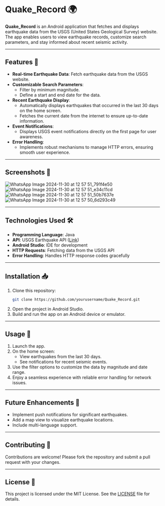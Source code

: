 
# Quake_Record 🌍

**Quake_Record** is an Android application that fetches and displays earthquake data from the USGS (United States Geological Survey) website. The app enables users to view earthquake records, customize search parameters, and stay informed about recent seismic activity.

---

## Features 🚀

- **Real-time Earthquake Data**: Fetch earthquake data from the USGS website.  
- **Customizable Search Parameters**:
  - Filter by minimum magnitude.
  - Define a start and end date for the data.  
- **Recent Earthquake Display**:
  - Automatically displays earthquakes that occurred in the last 30 days on the home screen.
  - Fetches the current date from the internet to ensure up-to-date information.  
- **Event Notifications**:
  - Displays USGS event notifications directly on the first page for user awareness.
- **Error Handling**:
  - Implements robust mechanisms to manage HTTP errors, ensuring smooth user experience.

---

## Screenshots 📸
![WhatsApp Image 2024-11-30 at 12 57 51_791f4e50](https://github.com/user-attachments/assets/907533b6-4e1b-40dd-8fda-fb6209af8c52)
![WhatsApp Image 2024-11-30 at 12 57 51_e34c11cd](https://github.com/user-attachments/assets/5b1bfc09-c653-4598-aa96-6e7de2b5ddf3)
![WhatsApp Image 2024-11-30 at 12 57 51_50b7637e](https://github.com/user-attachments/assets/e2dc0a1f-55c4-4a69-a812-ce83433b5fa2)
![WhatsApp Image 2024-11-30 at 12 57 50_6d293c49](https://github.com/user-attachments/assets/f6f1500c-be69-4f9d-91e5-cca212fe791a)

---

## Technologies Used 🛠️

- **Programming Language**: Java  
- **API**: USGS Earthquake API ([Link](https://earthquake.usgs.gov/fdsnws/event/1/))  
- **Android Studio**: IDE for development  
- **HTTP Requests**: Fetching data from the USGS API  
- **Error Handling**: Handles HTTP response codes gracefully  

---

## Installation 📥

1. Clone this repository:  
   ```bash
   git clone https://github.com/yourusername/Quake_Record.git
   ```
2. Open the project in Android Studio.  
3. Build and run the app on an Android device or emulator.  

---

## Usage 🌟

1. Launch the app.  
2. On the home screen:
   - View earthquakes from the last 30 days.  
   - See notifications for recent seismic events.
3. Use the filter options to customize the data by magnitude and date range.  
4. Enjoy a seamless experience with reliable error handling for network issues.  

---

## Future Enhancements 🌱

- Implement push notifications for significant earthquakes.  
- Add a map view to visualize earthquake locations.  
- Include multi-language support.  

---

## Contributing 🤝

Contributions are welcome! Please fork the repository and submit a pull request with your changes.

---

## License 📜

This project is licensed under the MIT License. See the [LICENSE](LICENSE) file for details.
